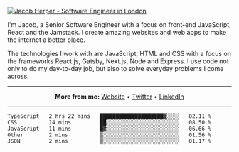 [![Jacob Herper - Software Engineer in London](https://res.cloudinary.com/jacobherper/image/upload/v1595605963/github_banner.png)](https://herper.io/)

I'm Jacob, a Senior Software Engineer with a focus on front-end JavaScript, React and the Jamstack. I create amazing websites and web apps to make the internet a better place.

The technologies I work with are JavaScript, HTML and CSS with a focus on the frameworks React.js, Gatsby, Next.js, Node and Express. I use code not only to do my day-to-day job, but also to solve everyday problems I come across.

-----

<p align="center">
  <strong>More from me:</strong> 
  <a href="https://herper.io">Website</a> •
  <a href="https://twitter.com/intent/follow?screen_name=jakeherp&tw_p=followbutton">Twitter</a> •
  <a href="https://www.linkedin.com/in/jacobherper/">LinkedIn</a>
</p>

-----

<!--START_SECTION:waka-->
```text
TypeScript   2 hrs 22 mins   ████████████████████▓░░░░   82.11 % 
CSS          14 mins         ██░░░░░░░░░░░░░░░░░░░░░░░   08.50 % 
JavaScript   11 mins         █▓░░░░░░░░░░░░░░░░░░░░░░░   06.66 % 
Other        2 mins          ▒░░░░░░░░░░░░░░░░░░░░░░░░   01.56 % 
JSON         2 mins          ▒░░░░░░░░░░░░░░░░░░░░░░░░   01.17 % 
```
<!--END_SECTION:waka-->
